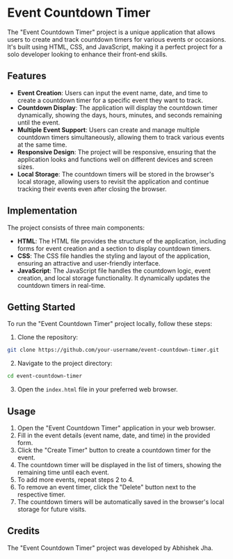 # Event Countdown Timer

The "Event Countdown Timer" project is a unique application that allows users to create and track countdown timers for various events or occasions. It's built using HTML, CSS, and JavaScript, making it a perfect project for a solo developer looking to enhance their front-end skills.

## Features

- **Event Creation**: Users can input the event name, date, and time to create a countdown timer for a specific event they want to track.
- **Countdown Display**: The application will display the countdown timer dynamically, showing the days, hours, minutes, and seconds remaining until the event.
- **Multiple Event Support**: Users can create and manage multiple countdown timers simultaneously, allowing them to track various events at the same time.
- **Responsive Design**: The project will be responsive, ensuring that the application looks and functions well on different devices and screen sizes.
- **Local Storage**: The countdown timers will be stored in the browser's local storage, allowing users to revisit the application and continue tracking their events even after closing the browser.

## Implementation

The project consists of three main components:

- **HTML**: The HTML file provides the structure of the application, including forms for event creation and a section to display countdown timers.
- **CSS**: The CSS file handles the styling and layout of the application, ensuring an attractive and user-friendly interface.
- **JavaScript**: The JavaScript file handles the countdown logic, event creation, and local storage functionality. It dynamically updates the countdown timers in real-time.

## Getting Started

To run the "Event Countdown Timer" project locally, follow these steps:

1. Clone the repository:

```bash
git clone https://github.com/your-username/event-countdown-timer.git
```

2. Navigate to the project directory:

```bash
cd event-countdown-timer
```

3. Open the `index.html` file in your preferred web browser.

## Usage

1. Open the "Event Countdown Timer" application in your web browser.
2. Fill in the event details (event name, date, and time) in the provided form.
3. Click the "Create Timer" button to create a countdown timer for the event.
4. The countdown timer will be displayed in the list of timers, showing the remaining time until each event.
5. To add more events, repeat steps 2 to 4.
6. To remove an event timer, click the "Delete" button next to the respective timer.
7. The countdown timers will be automatically saved in the browser's local storage for future visits.

## Credits

The "Event Countdown Timer" project was developed by Abhishek Jha.